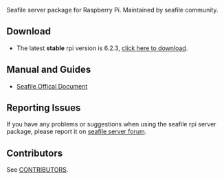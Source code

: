 Seafile server package for Raspberry Pi. Maintained by seafile community.

## Download

- The latest **stable** rpi version is 6.2.3, [click here to download](https://github.com/haiwen/seafile-rpi/releases/download/v6.2.3/seafile-server_6.2.3_stable_pi.tar.gz).

## Manual and Guides

- [Seafile Offical Document](http://manual.seafile.com/deploy/using_sqlite.html)

## Reporting Issues

If you have any problems or suggestions when using the seafile rpi server package, please report it on [seafile server forum](https://forum.seafile.com/).

## Contributors

See [CONTRIBUTORS](CONTRIBUTORS).
